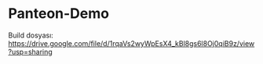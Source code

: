 # Panteon-Demo
Build dosyası:
https://drive.google.com/file/d/1rqaVs2wyWpEsX4_kBl8gs6l8Oj0qiB9z/view?usp=sharing
